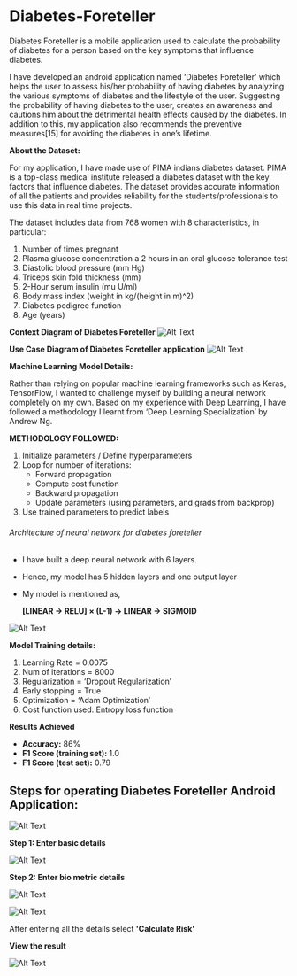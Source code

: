 # Diabetes-Foreteller
Diabetes Foreteller is a mobile application used to calculate the probability of diabetes for a person based on the key symptoms that influence diabetes.

I have developed an android application named ‘Diabetes Foreteller’ which helps the user to assess his/her probability of having diabetes by analyzing the various symptoms of diabetes and the lifestyle of the user. Suggesting the probability of having diabetes to the user, creates an awareness and cautions him about the detrimental health effects caused by the diabetes. In addition to this, my application also recommends the preventive measures[15] for avoiding the diabetes in one’s lifetime.

**About the Dataset:**

For my application, I have made use of PIMA indians diabetes dataset. PIMA is a top-class medical institute released a diabetes dataset with the key factors that influence diabetes. The dataset provides accurate information of all the patients and provides reliability for the students/professionals to use this data in real time projects. 

The dataset includes data from 768 women with 8 characteristics, in particular:
1. Number of times pregnant
2. Plasma glucose concentration a 2 hours in an oral glucose tolerance test
3. Diastolic blood pressure (mm Hg)
4. Triceps skin fold thickness (mm)
5. 2-Hour serum insulin (mu U/ml)
6. Body mass index (weight in kg/(height in m)^2)
7. Diabetes pedigree function
8. Age (years)


**Context Diagram of Diabetes Foreteller**
![Alt Text](https://raw.githubusercontent.com/deepu2010/Diabetes-Foreteller/master/Images/Context%20diagram.JPG)

**Use Case Diagram of Diabetes Foreteller application**
![Alt Text](https://raw.githubusercontent.com/deepu2010/Diabetes-Foreteller/master/Images/Use%20case%20diagram.JPG)

**Machine Learning Model Details:**

Rather than relying on popular machine learning frameworks such as Keras, TensorFlow, I wanted to challenge myself by building a neural network completely on my own. 
Based on my experience with Deep Learning, I have followed a methodology I learnt from ‘Deep Learning Specialization’ by Andrew Ng.

**METHODOLOGY FOLLOWED:**
1. Initialize parameters / Define hyperparameters
2. Loop for number of iterations:
    * Forward propagation
    * Compute cost function
    * Backward propagation
    * Update parameters (using parameters, and grads from backprop) 
4. Use trained parameters to predict labels

###### Architecture of neural network for diabetes foreteller
* I have built a deep neural network with 6 layers.
* Hence, my model has 5 hidden layers and one output layer
* My model is mentioned as,

   **[LINEAR -> RELU]  ×  (L-1) -> LINEAR -> SIGMOID**
   

![Alt Text](https://raw.githubusercontent.com/deepu2010/Diabetes-Foreteller/master/Images/Architecture%20of%20Neural%20Network.JPG)

**Model Training details:**
1. Learning Rate = 0.0075
2. Num of iterations = 8000
3. Regularization = ‘Dropout Regularization’
4. Early stopping = True
5. Optimization = ‘Adam Optimization’
6. Cost function used: Entropy loss function

**Results Achieved**

* **Accuracy:** 86%
* **F1 Score (training set):** 1.0
* **F1 Score (test set):** 0.79

## Steps for operating Diabetes Foreteller Android Application:

![Alt Text](https://raw.githubusercontent.com/deepu2010/Diabetes-Foreteller/master/Images/Diabetes%20foreteller%20splash.jpeg)

**Step 1: Enter basic details**

![Alt Text](https://raw.githubusercontent.com/deepu2010/Diabetes-Foreteller/master/Images/First%20page.jpeg)

**Step 2: Enter bio metric details**

![Alt Text](https://raw.githubusercontent.com/deepu2010/Diabetes-Foreteller/master/Images/details1.jpeg)

![Alt Text](https://raw.githubusercontent.com/deepu2010/Diabetes-Foreteller/master/Images/details2.jpeg)

After entering all the details select **'Calculate Risk'**

**View the result**

![Alt Text](https://raw.githubusercontent.com/deepu2010/Diabetes-Foreteller/master/Images/output.jpeg)
